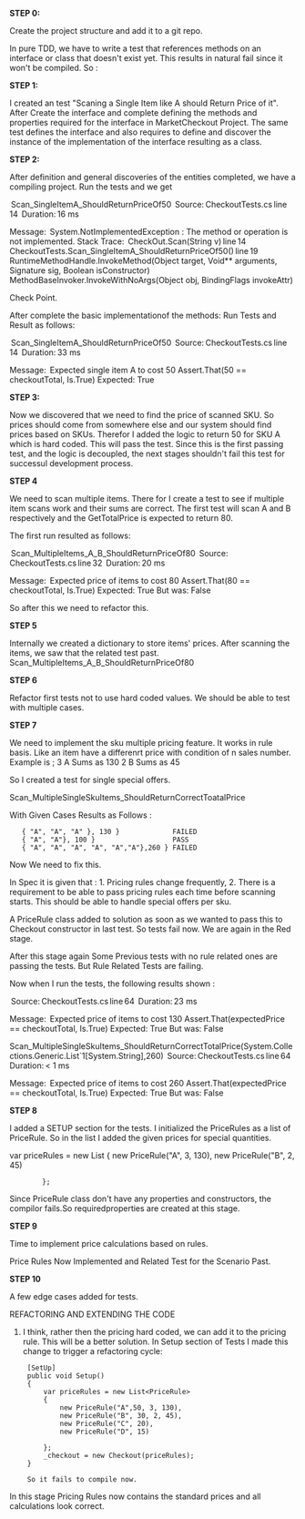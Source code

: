 ﻿**STEP 0:**

Create the project structure and add it to a git repo.

In pure TDD, we have to write a test that references methods on an interface or class that doesn't exist yet.
This results in natural fail since it won't be compiled.
So :

**STEP 1:**

I created an test "Scaning a Single Item like A should Return Price of it".
After Create the interface and complete defining the methods and properties required for the interface in MarketCheckout Project.
The same test defines the interface and also  requires to define and discover the instance of the implementation of the interface resulting as a class.


**STEP 2:**

After definition and general discoveries of the entities completed, we have a compiling project.
Run the tests and we get 

 Scan_SingleItemA_ShouldReturnPriceOf50
   Source: CheckoutTests.cs line 14
   Duration: 16 ms

  Message: 
System.NotImplementedException : The method or operation is not implemented.
Stack Trace: 
CheckOut.Scan(String v) line 14
CheckoutTests.Scan_SingleItemA_ShouldReturnPriceOf50() line 19
RuntimeMethodHandle.InvokeMethod(Object target, Void** arguments, Signature sig, Boolean isConstructor)
MethodBaseInvoker.InvokeWithNoArgs(Object obj, BindingFlags invokeAttr)

Check Point.

After complete the basic implementationof the methods:
Run Tests and Result as follows:

 Scan_SingleItemA_ShouldReturnPriceOf50
   Source: CheckoutTests.cs line 14
   Duration: 33 ms

  Message: 
  Expected single item A to cost 50
  Assert.That(50 == checkoutTotal, Is.True)
  Expected: True


**STEP 3:**


Now we discovered that we need to find the price of scanned SKU.
So prices should come from somewhere else and our system should find prices based on SKUs.
Therefor I added the logic to return 50 for SKU A which is hard coded.
This will pass the test.
Since this is the first passing test, and the logic is decoupled, the next stages shouldn't fail this test for successul development process.

**STEP 4**

We need to scan multiple items. There for I create a test to see if multiple item scans work and their sums are correct.
The first test will scan A and B respectively and the GetTotalPrice is expected to return 80.

The first run resulted as follows:

 Scan_MultipleItems_A_B_ShouldReturnPriceOf80
   Source: CheckoutTests.cs line 32
   Duration: 20 ms

  Message: 
  Expected price of items to cost 80
Assert.That(80 == checkoutTotal, Is.True)
  Expected: True
  But was:  False

  So after this we need to refactor this.

**STEP 5**

Internally we created a dictionary to store items' prices.
After scanning the items, we saw that the related test past.
Scan_MultipleItems_A_B_ShouldReturnPriceOf80

**STEP 6**

Refactor first tests not to use hard coded values.
We should be able to test with multiple cases.

**STEP 7**

We need to implement the sku multiple pricing feature.
It works in rule basis.
Like an item have a differenrt price with condition of n sales number.
Example is ;
3 A Sums as 130
2 B Sums as 45

So I created a test for single special offers.

Scan_MultipleSingleSkuItems_ShouldReturnCorrectToatalPrice

With Given Cases Results as Follows :

       { "A", "A", "A" }, 130 }             FAILED
       { "A", "A"}, 100 }                   PASS
       { "A", "A", "A", "A", "A","A"},260 } FAILED

Now We need to fix this.


In Spec it is given that :
    1. Pricing rules change frequently,
    2. There is a requirement to be able to pass pricing rules each time before scanning starts.
    This should be able to handle special offers per sku.

A PriceRule class added to solution as soon as we wanted to pass this to Checkout constructor in last test.
So tests fail now.
We are again in the Red stage.

After this stage again Some Previous tests with no rule related ones are passing the tests. But Rule Related Tests are failing.

Now when I run the tests, the following results shown :

   Source: CheckoutTests.cs line 64
   Duration: 23 ms

  Message: 
  Expected price of items to cost 130
Assert.That(expectedPrice == checkoutTotal, Is.True)
  Expected: True
  But was:  False

Scan_MultipleSingleSkuItems_ShouldReturnCorrectTotalPrice(System.Collections.Generic.List`1[System.String],260)
   Source: CheckoutTests.cs line 64
   Duration: < 1 ms

  Message: 
  Expected price of items to cost 260
Assert.That(expectedPrice == checkoutTotal, Is.True)
  Expected: True
  But was:  False

**STEP 8**

I added a SETUP section for the tests.
I initialized the PriceRules as a list of PriceRule.
So in the list I added the given prices for special quantities.

var priceRules = new List<PriceRule>
            {
                new PriceRule("A", 3, 130),
                new PriceRule("B", 2, 45)

            };

Since PriceRule class don't have any properties and constructors, the compilor fails.So requiredproperties are created at this stage.


**STEP 9**


Time to implement price calculations based on rules.

Price Rules Now Implemented and Related Test for the Scenario Past.


**STEP 10**


A few edge cases added for tests.

REFACTORING AND EXTENDING THE CODE

1. I think, rather then the pricing hard coded, we can add it to the pricing rule. This will be a better solution.
 In Setup section of Tests I made this change to trigger a refactoring cycle:

        [SetUp]
        public void Setup()
        {
            var priceRules = new List<PriceRule>
            {
                new PriceRule("A",50, 3, 130),
                new PriceRule("B", 30, 2, 45),
                new PriceRule("C", 20),
                new PriceRule("D", 15)

            };
            _checkout = new Checkout(priceRules);
        }
        
        So it fails to compile now.

In this stage Pricing Rules now contains the standard prices and all calculations look correct.
